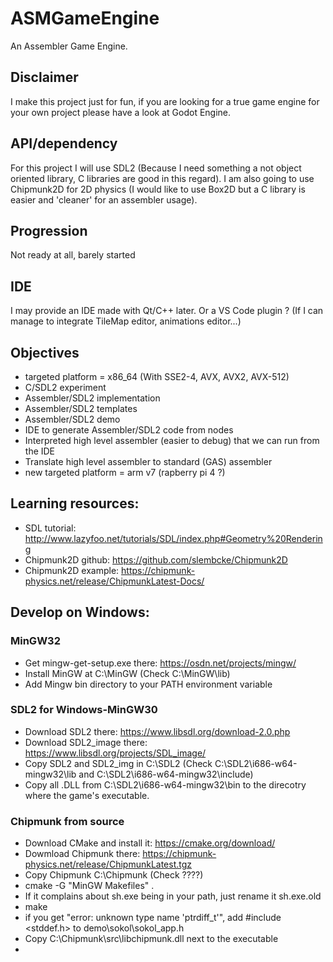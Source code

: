 # ASMGameEngine
An Assembler Game Engine.

## Disclaimer
I make this project just for fun, if you are looking for a true game engine for your own project please have a look at Godot Engine.

## API/dependency
For this project I will use SDL2 (Because I need something a not object oriented library, C libraries are good in this regard).
I am also going to use Chipmunk2D for 2D physics (I would like to use Box2D but a C library is easier and 'cleaner' for an assembler usage).

## Progression
Not ready at all, barely started

## IDE
I may provide an IDE made with Qt/C++ later.
Or a VS Code plugin ? (If I can manage to integrate TileMap editor, animations editor...)

## Objectives
- targeted platform = x86_64 (With SSE2-4, AVX, AVX2, AVX-512)
- C/SDL2 experiment
- Assembler/SDL2 implementation
- Assembler/SDL2 templates
- Assembler/SDL2 demo
- IDE to generate Assembler/SDL2 code from nodes
- Interpreted high level assembler (easier to debug) that we can run from the IDE
- Translate high level assembler to standard (GAS) assembler
- new targeted platform = arm v7 (rapberry pi 4 ?)

## Learning resources:
- SDL tutorial: http://www.lazyfoo.net/tutorials/SDL/index.php#Geometry%20Rendering
- Chipmunk2D github: https://github.com/slembcke/Chipmunk2D
- Chipmunk2D example: https://chipmunk-physics.net/release/ChipmunkLatest-Docs/

## Develop on Windows:
### MinGW32
- Get mingw-get-setup.exe there: https://osdn.net/projects/mingw/
- Install MinGW at C:\MinGW (Check C:\MinGW\lib)
- Add Mingw bin directory to your PATH environment variable

### SDL2 for Windows-MinGW30
- Download SDL2 there: https://www.libsdl.org/download-2.0.php
- Download SDL2_image there: https://www.libsdl.org/projects/SDL_image/
- Copy SDL2 and SDL2_img in C:\SDL2 (Check C:\SDL2\i686-w64-mingw32\lib and C:\SDL2\i686-w64-mingw32\include)
- Copy all .DLL from C:\SDL2\i686-w64-mingw32\bin to the direcotry where the game's executable.

### Chipmunk from source
- Download CMake and install it: https://cmake.org/download/
- Dowmload Chipmunk there: https://chipmunk-physics.net/release/ChipmunkLatest.tgz
- Copy Chipmunk C:\Chipmunk (Check ????)
- cmake -G "MinGW Makefiles" .
- If it complains about sh.exe being in your path, just rename it sh.exe.old
- make
- if you get "error: unknown type name 'ptrdiff_t'", add #include <stddef.h> to demo\sokol\sokol_app.h
-  Copy C:\Chipmunk\src\libchipmunk.dll next to the executable
-  